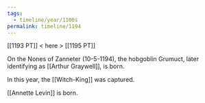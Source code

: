 ```yaml
---
tags:
  - timeline/year/1100s
permalink: timeline/1194
---
```

[[1193 PT]] < here > [[1195 PT]]

On the Nones of Zanneter (10-5-1194), the hobgoblin Grumuct, later identifying as [[Arthur Graywell]], is born.

In this year, the [[Witch-King]] was captured.

[[Annette Levin]] is born.